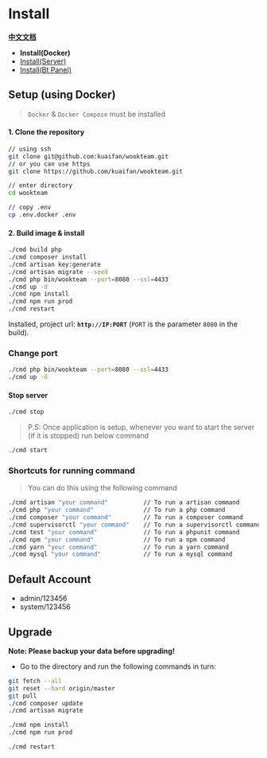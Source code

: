 # Install

**[中文文档](../DOCKER.md)**

- **Install(Docker)**
- [Install(Server)](SERVER.md)
- [Install(Bt Panel)](../BT.md)

## Setup (using Docker)

> `Docker` & `Docker Compose` must be installed

#### 1. Clone the repository

```bash
// using ssh
git clone git@github.com:kuaifan/wookteam.git
// or you can use https
git clone https://github.com/kuaifan/wookteam.git

// enter directory
cd wookteam

// copy .env
cp .env.docker .env
```

#### 2. Build image & install

```bash
./cmd build php
./cmd composer install
./cmd artisan key:generate
./cmd artisan migrate --seed
./cmd php bin/wookteam --port=8080 --ssl=4433
./cmd up -d
./cmd npm install
./cmd npm run prod
./cmd restart
```

Installed, project url: **`http://IP:PORT`** (`PORT` is the parameter `8080` in the build).

### Change port

```bash
./cmd php bin/wookteam --port=8080 --ssl=4433
./cmd up -d
```

#### Stop server

```bash
./cmd stop
```

> P.S: Once application is setup, whenever you want to start the server (if it is stopped) run below command

```bash
./cmd start
```

### Shortcuts for running command

> You can do this using the following command

```bash
./cmd artisan "your command"          // To run a artisan command
./cmd php "your command"              // To run a php command
./cmd composer "your command"         // To run a composer command
./cmd supervisorctl "your command"    // To run a supervisorctl command
./cmd test "your command"             // To run a phpunit command
./cmd npm "your command"              // To run a npm command
./cmd yarn "your command"             // To run a yarn command
./cmd mysql "your command"            // To run a mysql command
```

## Default Account

- admin/123456
- system/123456

## Upgrade

**Note: Please backup your data before upgrading!**

- Go to the directory and run the following commands in turn:

```bash
git fetch --all
git reset --hard origin/master
git pull
./cmd composer update
./cmd artisan migrate

./cmd npm install
./cmd npm run prod

./cmd restart
```

